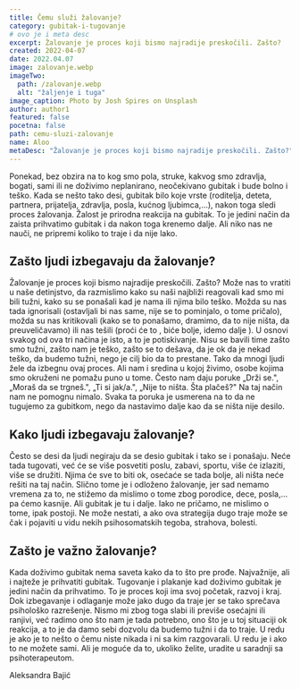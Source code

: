 ```yaml
---
title: Čemu služi žalovanje?
category: gubitak-i-tugovanje
# ovo je i meta desc
excerpt: Žalovanje je proces koji bismo najradije preskočili. Zašto?
created: 2022-04-07
date: 2022.04.07
image: zalovanje.webp
imageTwo:
  path: /zalovanje.webp
  alt: "žaljenje i tuga"
image_caption: Photo by Josh Spires on Unsplash
author: author1
featured: false
pocetna: false
path: cemu-sluzi-zalovanje
name: Aloo
metaDesc: "Žalovanje je proces koji bismo najradije preskočili. Zašto?"
---
```


Ponekad, bez obzira na to kog smo pola, struke, kakvog smo zdravlja, bogati, sami ili ne doživimo neplanirano, neočekivano gubitak i bude bolno i teško. Kada se nešto tako desi, gubitak bilo koje vrste (roditelja, deteta, partnera, prijatelja, zdravlja, posla, kućnog ljubimca,...), nakon toga sledi proces žalovanja. Žalost je prirodna reakcija na gubitak. To je jedini način da zaista prihvatimo gubitak i da nakon toga krenemo dalje. Ali niko nas ne nauči, ne pripremi koliko to traje i da nije lako.

## Zašto ljudi izbegavaju da žalovanje?

Žalovanje je proces koji bismo najradije preskočili. Zašto? Može nas to vratiti u naše detinjstvo, da razmislimo kako su naši najbliži reagovali kad smo mi bili tužni, kako su se ponašali kad je nama ili njima bilo teško. Možda su nas tada ignorisali (ostavljali bi nas same, nije se to pominjalo, o tome pričalo), možda su nas kritikovali (kako se to ponašamo, dramimo, da to nije ništa, da preuveličavamo) ili nas tešili (proći će to , biće bolje, idemo dalje ). U osnovi svakog od ova tri načina je isto, a to je potiskivanje. Nisu se bavili time zašto smo tužni, zašto nam je teško, zašto se to dešava, da je ok da je nekad teško, da budemo tužni, nego je cilj bio da to prestane. Tako da mnogi ljudi žele da izbegnu ovaj proces. Ali nam i sredina u kojoj živimo, osobe kojima smo okruženi ne pomažu puno u tome. Često nam daju poruke „Drži se.&quot;, „Moraš da se trgneš.&quot;, „Ti si jak/a.&quot;, „Nije to ništa. Šta plačeš?&quot; Na taj način nam ne pomognu nimalo. Svaka ta poruka je usmerena na to da ne tugujemo za gubitkom, nego da nastavimo dalje kao da se ništa nije desilo.

## Kako ljudi izbegavaju žalovanje?

Često se desi da ljudi negiraju da se desio gubitak i tako se i ponašaju. Neće tada tugovati, već će se više posvetiti poslu, zabavi, sportu, više će izlaziti, više se družiti. Njima će sve to biti ok, osećaće se tada bolje, ali ništa neće rešiti na taj način. Slično tome je i odloženo žalovanje, jer sad nemamo vremena za to, ne stižemo da mislimo o tome zbog porodice, dece, posla,... pa ćemo kasnije. Ali gubitak je tu i dalje. Iako ne pričamo, ne mislimo o tome, ipak postoji. Ne može nestati, a ako ova strategija dugo traje može se čak i pojaviti u vidu nekih psihosomatskih tegoba, strahova, bolesti.

## Zašto je važno žalovanje?

Kada doživimo gubitak nema saveta kako da to što pre prođe. Najvažnije, ali i najteže je prihvatiti gubitak. Tugovanje i plakanje kad doživimo gubitak je jedini način da prihvatimo. To je proces koji ima svoj početak, razvoj i kraj. Dok izbegavanje i odlaganje može jako dugo da traje jer se tako sprečava psihološko razrešenje. Nismo mi zbog toga slabi ili previše osećajni ili ranjivi, već radimo ono što nam je tada potrebno, ono što je u toj situaciji ok reakcija, a to je da damo sebi dozvolu da budemo tužni i da to traje. U redu je ako je to nešto o čemu niste nikada i ni sa kim razgovarali. U redu je i ako to ne možete sami. Ali je moguće da to, ukoliko želite, uradite u saradnji sa psihoterapeutom.

Aleksandra Bajić
